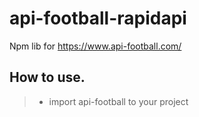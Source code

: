 # api-football-rapidapi
Npm lib for https://www.api-football.com/

## How to use.

>- import api-football to your project


